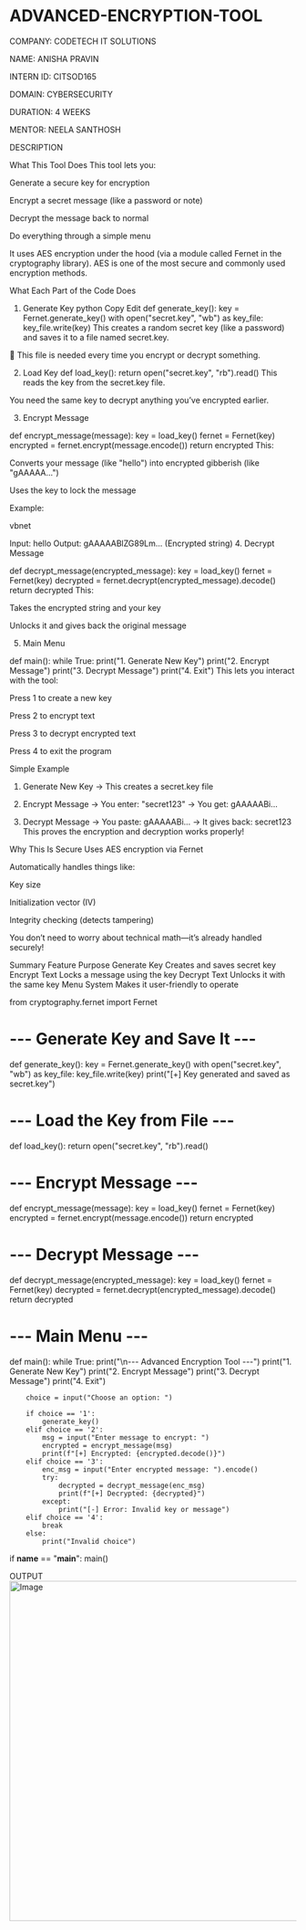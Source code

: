 # ADVANCED-ENCRYPTION-TOOL
COMPANY: CODETECH IT SOLUTIONS

NAME: ANISHA PRAVIN

INTERN ID: CITSOD165

DOMAIN: CYBERSECURITY

DURATION: 4 WEEKS

MENTOR: NEELA SANTHOSH

DESCRIPTION

 What This Tool Does
This tool lets you:

Generate a secure key for encryption

Encrypt a secret message (like a password or note)

Decrypt the message back to normal

Do everything through a simple menu

It uses AES encryption under the hood (via a module called Fernet in the cryptography library). AES is one of the most secure and commonly used encryption methods.

 What Each Part of the Code Does
 1. Generate Key
python
Copy
Edit
def generate_key():
    key = Fernet.generate_key()
    with open("secret.key", "wb") as key_file:
        key_file.write(key)
 This creates a random secret key (like a password) and saves it to a file named secret.key.

📁 This file is needed every time you encrypt or decrypt something.

 2. Load Key
def load_key():
    return open("secret.key", "rb").read()
This reads the key from the secret.key file.

 You need the same key to decrypt anything you’ve encrypted earlier.

 3. Encrypt Message

def encrypt_message(message):
    key = load_key()
    fernet = Fernet(key)
    encrypted = fernet.encrypt(message.encode())
    return encrypted
 This:

Converts your message (like "hello") into encrypted gibberish (like "gAAAAA...")

Uses the key to lock the message

 Example:

vbnet

Input: hello
Output: gAAAAABlZG89Lm... (Encrypted string)
 4. Decrypt Message

def decrypt_message(encrypted_message):
    key = load_key()
    fernet = Fernet(key)
    decrypted = fernet.decrypt(encrypted_message).decode()
    return decrypted
 This:

Takes the encrypted string and your key

Unlocks it and gives back the original message

 5. Main Menu

def main():
    while True:
        print("1. Generate New Key")
        print("2. Encrypt Message")
        print("3. Decrypt Message")
        print("4. Exit")
This lets you interact with the tool:

Press 1 to create a new key

Press 2 to encrypt text

Press 3 to decrypt encrypted text

Press 4 to exit the program

 Simple Example
1. Generate New Key
→ This creates a secret.key file

2. Encrypt Message
→ You enter: "secret123"
→ You get: gAAAAABi...

3. Decrypt Message
→ You paste: gAAAAABi...
→ It gives back: secret123
 This proves the encryption and decryption works properly!

 Why This Is Secure
Uses AES encryption via Fernet

Automatically handles things like:

Key size

Initialization vector (IV)

Integrity checking (detects tampering)

You don’t need to worry about technical math—it’s already handled securely!

 Summary
Feature	Purpose
Generate Key	Creates and saves secret key
Encrypt Text	Locks a message using the key
Decrypt Text	Unlocks it with the same key
Menu System	Makes it user-friendly to operate

from cryptography.fernet import Fernet

# --- Generate Key and Save It ---
def generate_key():
    key = Fernet.generate_key()
    with open("secret.key", "wb") as key_file:
        key_file.write(key)
    print("[+] Key generated and saved as secret.key")

# --- Load the Key from File ---
def load_key():
    return open("secret.key", "rb").read()

# --- Encrypt Message ---
def encrypt_message(message):
    key = load_key()
    fernet = Fernet(key)
    encrypted = fernet.encrypt(message.encode())
    return encrypted

# --- Decrypt Message ---
def decrypt_message(encrypted_message):
    key = load_key()
    fernet = Fernet(key)
    decrypted = fernet.decrypt(encrypted_message).decode()
    return decrypted

# --- Main Menu ---
def main():
    while True:
        print("\n--- Advanced Encryption Tool ---")
        print("1. Generate New Key")
        print("2. Encrypt Message")
        print("3. Decrypt Message")
        print("4. Exit")

        choice = input("Choose an option: ")

        if choice == '1':
            generate_key()
        elif choice == '2':
            msg = input("Enter message to encrypt: ")
            encrypted = encrypt_message(msg)
            print(f"[+] Encrypted: {encrypted.decode()}")
        elif choice == '3':
            enc_msg = input("Enter encrypted message: ").encode()
            try:
                decrypted = decrypt_message(enc_msg)
                print(f"[+] Decrypted: {decrypted}")
            except:
                print("[-] Error: Invalid key or message")
        elif choice == '4':
            break
        else:
            print("Invalid choice")

if __name__ == "__main__":
    main()

OUTPUT
<img width="627" height="596" alt="Image" src="https://github.com/user-attachments/assets/77d33012-1069-4d4c-8466-1bf1d2bef167" />


